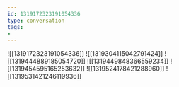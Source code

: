 ```yaml
---
id: 1319172323191054336
type: conversation
tags:
- 
---
```

![[1319172323191054336]]
![[1319304115042791424]]
![[1319444889185054720]]
![[1319449848366559234]]
![[1319454595165253632]]
![[1319524178421288960]]
![[1319531421246119936]]

